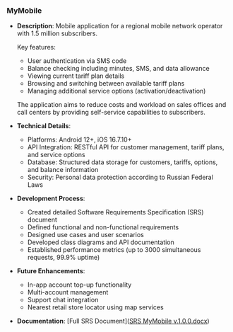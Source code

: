 ### **MyMobile**
- **Description**: Mobile application for a regional mobile network operator with 1.5 million subscribers.
  
  Key features:
  - User authentication via SMS code
  - Balance checking including minutes, SMS, and data allowance
  - Viewing current tariff plan details
  - Browsing and switching between available tariff plans
  - Managing additional service options (activation/deactivation)
  
  The application aims to reduce costs and workload on sales offices and call centers by providing self-service capabilities to subscribers.

- **Technical Details**:
  - Platforms: Android 12+, iOS 16.7.10+
  - API Integration: RESTful API for customer management, tariff plans, and service options
  - Database: Structured data storage for customers, tariffs, options, and balance information
  - Security: Personal data protection according to Russian Federal Laws

- **Development Process**:
  - Created detailed Software Requirements Specification (SRS) document
  - Defined functional and non-functional requirements
  - Designed use cases and user scenarios
  - Developed class diagrams and API documentation
  - Established performance metrics (up to 3000 simultaneous requests, 99.9% uptime)

- **Future Enhancements**:
  - In-app account top-up functionality
  - Multi-account management
  - Support chat integration
  - Nearest retail store locator using map services

- **Documentation**: [Full SRS Document]([SRS MyMobile v.1.0.0.docx](https://github.com/pmasalev/MyMibile/blob/main/SRS%20MyMobile%20v.1.0.0.docx))
